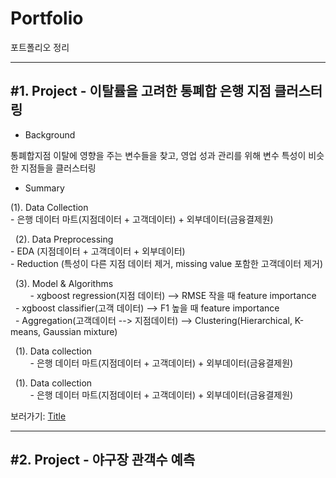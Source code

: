 Portfolio
================
포트폴리오 정리

***
<h2> #1. Project - 이탈률을 고려한 통폐합 은행 지점 클러스터링 </h2> 

- Background 
 <p>통폐합지점 이탈에 영향을 주는 변수들을 찾고, 영업 성과 관리를 위해 변수 특성이 비슷한 지점들을 클러스터링</p>

- Summary
<p> (1). Data Collection <br/>
  - 은행 데이터 마트(지점데이터 + 고객데이터) + 외부데이터(금융결제원)</p>
<p>&nbsp;&nbsp;(2). Data Preprocessing <br/>
         - EDA (지점데이터 + 고객데이터 + 외부데이터) <br/>
         - Reduction (특성이 다른 지점 데이터  제거, missing value 포함한 고객데이터 제거)</p>
         
<p>&nbsp;&nbsp;(3). Model & Algorithms <br/>
         - xgboost regression(지점 데이터) --> RMSE 작을 때 feature importance <br/>
&nbsp;&nbsp;- xgboost classifier(고객 데이터) --> F1 높을 때 feature importance<br/>
&nbsp;&nbsp;- Aggregation(고객데이터 --> 지점데이터) --> Clustering(Hierarchical, K-means, Gaussian mixture)</p>
<p>&nbsp;&nbsp;(1). Data collection <br>
         - 은행 데이터 마트(지점데이터 + 고객데이터) + 외부데이터(금융결제원)</p>
<p>&nbsp;&nbsp;(1). Data collection <br>
         - 은행 데이터 마트(지점데이터 + 고객데이터) + 외부데이터(금융결제원)</p>

보러가기: [Title](link)
      
***
<h2> #2. Project - 야구장 관객수 예측 </h2> 



